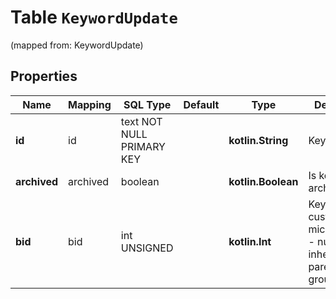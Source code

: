 
# Table `KeywordUpdate`
(mapped from: KeywordUpdate)

## Properties
Name | Mapping | SQL Type | Default | Type | Description | Notes
---- | ------- | -------- | ------- | ---- | ----------- | -----
**id** | id | text NOT NULL PRIMARY KEY |  | **kotlin.String** | Keyword ID. | 
**archived** | archived | boolean |  | **kotlin.Boolean** | Is keyword archived? |  [optional]
**bid** | bid | int UNSIGNED |  | **kotlin.Int** | Keyword custom bid in microcurrency - null if inherited from parent ad group. |  [optional]





